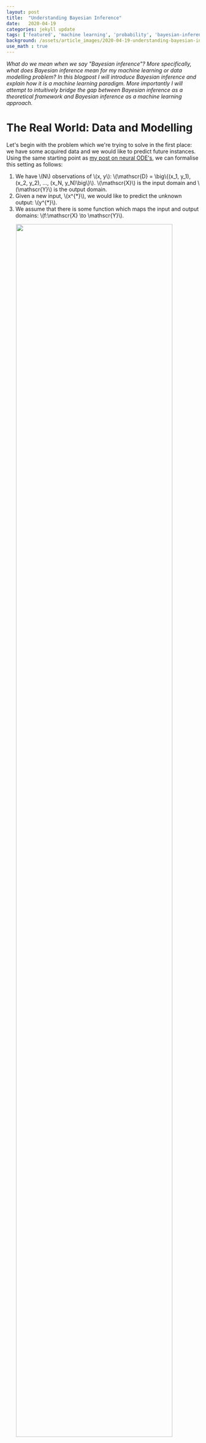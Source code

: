 ```yaml
---
layout: post
title:  "Understanding Bayesian Inference"
date:   2020-04-19
categories: jekyll update
tags: ['featured', 'machine learning', 'probability', 'bayesian-inference', 'bayesian-machine-learning', 'mathematics']
background: /assets/article_images/2020-04-19-understanding-bayesian-inference/dattatreya-patra-RoghbRtRG28-unsplash.jpg
use_math : true
---
```


*What do we mean when we say "Bayesian inference"? More specifically, what does Bayesian inference mean for my machine learning or data modelling problem? In this blogpost I will introduce Bayesian inference and explain how it is a machine learning paradigm. More importantly I will attempt to intuitively bridge the gap between Bayesian inference as a theoretical framework and Bayesian inference as a machine learning approach.* 

# The Real World: Data and Modelling

Let's begin with the problem which we're trying to solve in the first place: we have some acquired data and we would like to predict future instances. Using the same starting point as [my post on neural ODE's](https://jontysinai.github.io/jekyll/update/2019/01/18/understanding-neural-odes.html), we can formalise this setting as follows: 

1. We have \\(N\\) observations of \\(x, y\\): \\(\mathscr{D} = \big\\{(x_1, y_1), (x_2, y_2), ..., (x_N, y_N)\big\\}\\). \\(\mathscr{X}\\) is the input domain and \\(\mathscr{Y}\\) is the output domain.
2. Given a new input, \\(x^{\*}\\), we would like to predict the unknown output: \\(y^{\*}\\).
3. We assume that there is some function which maps the input and output domains: \\(f:\mathscr{X} \to \mathscr{Y}\\).

<img 
    style="display:block; margin-left:auto; margin-right:auto" 
    width="90%" 
    src="/assets/article_images/2019-01-18-understanding-neural-odes/function_x_to_y.png">
>We model the problem as trying to find a function mapping from \\(\mathscr{X}\\) to \\(\mathscr{Y}\\).

The machine learning approach is to choose a flexible class of functions, typically *neural networks*, which are described by parameters \\(\theta\\). We use a *learning algorithm*, such as stochastic gradient descent, to optimize the parameters \\(\theta\\) such that the function \\(f\\) is a good fit for the data. What we mean by a "good fit" is codified by a *cost* function which is minimized during the learning procedure. Traditionally this cost function measures the degree to which the data fits the model well. If not, then adjust the parameters of the model and measure again until the cost is sufficiently low.

<img 
    style="display:block; margin-left:auto; margin-right:auto" 
    width="90%" 
    src="/assets/article_images/2020-04-19-understanding-bayesian-inference/function_x_to_y_with_theta.png">

We then make new predictions using the optimal parameter \\(\theta^{\*}\\). One shortcoming of this approach is that once we have found the optimal \\(\theta^{\*}\\), the prediction process is completely deterministic. This is a problem if we require uncertainty in our predictions:

* How certain are we that patient \\(\mathscr{x}\\) will have outcome \\(\mathscr{y}\\)?
* How certain are we that image \\(\mathscr{x}\\) can be classified as \\(\mathscr{y}\\)?
* How certain are we that measurement \\(\mathscr{x}\\) will yield signal \\(\mathscr{y}\\)?

In general uncertainty is desirable if the variance in the data is large. The learning algorithm finds \\(\theta^{\*}\\) which works for most of the data points which we've seen so far. How reliable will \\(\theta^{\*}\\) be, when \\(\mathscr{x}\\) is an outlier - when it is not like most datapoints? 

Uncertainty is also desirable when we don't have a large number of samples. In this case, if the variance is large between each sample, then we may not have enough evidence to support any one particular value of \\(\theta\\). Instead we would like a way of making predictions which accounts for our uncertainty on the value of the parameter \\(\theta\\) itself. 

>This is precisely what we will try to achieve with Bayesian inference.

# An old favourite: Bayes' Theorem

As the name implies, Bayesian inference has a lot to do with *Bayes' Theorem*. In fact, Bayes' Theorem will form the bridge between the uncertainty in our data and the uncertainty in our predictions. You may already be familiar with Bayes' Theorem (which I also covered in my post on [conditional probability](https://jontysinai.github.io/jekyll/update/2018/12/23/probability-part-two-conditional-probability.html)), but as a recap here is what we mean by Bayes' Theorem:

>*Let \\(A\\) and \\(B\\) be random variables\\(^{\*}\\) with probability measure \\(\mathbb{P}\\), such that \\(\mathbb{P}(B) \neq 0\\), then*
>\\[
    \mathbb{P}(B|A) = \frac{ \mathbb{P}(A | B)\mathbb{P}(B) }{ \mathbb{P}(A) }.
\\]

>* \\(\mathbb{P}(B)\\) is known as the **prior probability** of \\(B\\) - it is what we know (assume) about \\(B\\) before we consider the effects \\(A\\).
>* \\(\mathbb{P}(A)\\) is known as the **evidence** of \\(A\\) - it is everything we know about \\(A\\).
>*  \\(\mathbb{P}(A \| B)\\) is known as the **likelihood** of \\(A\\), given \\(B\\) - it is an estimate of how likely the \\(A\\) that we observed is, given possible values of \\(B\\).
>*  \\(\mathbb{P}(B \| A)\\) is known as the **posterior probability** of \\(B\\), given \\(A\\) - it is the *conditional probability* of \\(B\\) *after* we have obtained evidence of \\(A\\).

Bayes' Theorem is useful when it is difficult to calculate the posterior of \\(B\\) directly. We use Bayes' Theorem we have obtained data on \\(A\\) and we can measure the likelihood and prior with greater ease.

\* <small> for more detail on random variables and probability measures, see my [introductory post on probability](https://jontysinai.github.io/jekyll/update/2017/11/23/probability-for-everyone.html). 
</small>

# Bayes' Theorem Meets the Real World

Let's go back to the fundamental modelling problem. We have a parametric function, described by \\(\theta\\), and we want to choose the right \\(\theta\\) so that our function describes the data well. We also want to compute our uncertainty over \\(\theta\\) so that we can make predictions with confidence, and know when this uncertainty is high. 

>But what does it mean to include uncertainity into our modelling of \\(f\\) and \\(\theta\\)? 

This means precisely to use probabilities - the mathematical language of uncertainty - and in particular it means to use *probability distributions*. Instead of optimizing for a single value of \\(\theta\\), *we can treat \\(\theta\\) as a **random variable** which has **highest probability** at the optimal value*.

> But how do we ensure that the probability distribution over \\(\theta\\) has highest probability at the optimal value?

We do this by using Bayes' Theorem. In particular we can start with a best guess at what this distribution may be and call it our **prior distribution**

\\[
    P(\; \theta \;)^{\*}.
\\]

>How do we know what a good prior distribution is? 

This is a difficult question but in [theory](https://en.wikipedia.org/wiki/Bernstein–von_Mises_theorem) our choice on the prior doesn't matter if are able to obtain enough data. In practice the choice of prior will affect the posterior and it helps to encode (and test!) our assumptions on \\(\theta\\). For example use a discrete probability distribution if \\(\theta\\) is discrete, or a positive distribution if \\(\theta\\) must be non-negative.

What's important in Bayesian inference is that whatever choice of prior we choose, the additional data which we obtain will alter the shape of prior to inform our target posterior distribution. Going back to Bayes' Theorem we can incorporate the data \\(\mathscr{D}\\) into the formula using the **likelihood**

\\[
    P(\; \mathscr{D} \;|\; \theta \;).
\\]

It is through the likelihood that we encode the optimality of \\(\theta\\) into the posterior, which is defined by the degree to which \\(\theta\\) is a good fit for the data. Strictly speaking the likelihood is a function of \\(\theta\\) - we assume the data has been observed and is fixed. With this point of view the likelihood can be interpreted as the *likelihood of the observed data occuring, given the possible values of \\(\theta\\)*. A higher likelihood indicates a better value of \\(\theta\\).

> * In fact many machine learning loss functions are derived from the likelihood, usually in the form of the negative log-likelihood (applying the log transformation the likelihood helps for numerical stability purposes, especially over a large dataset).
> * The likelihood function does not need to strictly be a probability distribution.

Now we can use Bayes' Theorem to write down a formula for the **posterior distribution** of \\(\theta\\):

\\[
    P(\; \theta \;|\; \mathscr{D} \;) = \frac{ P(\; \mathscr{D} \;|\; \theta \;)P(\; \theta \;) }{ P(\; \mathscr{D} \;)}.
\\]

The posterior distribution takes into account our uncertainty over \\(\theta\\) (incoporated in the prior distibution), adjusted by the actual data that we observed (incoporated in the likelihood, and also the evidence of the data). The combination of the likelihood with the prior makes the posterior distribution suitable for estimating optimal values of \\(\theta\\) with the added measure of uncertainty.

>How does this posterior distribution help us? 

Instead of calculating a single estimate of the optimal \\(\theta\\) we look for a (posterior) distribution on \\(\theta\\). From this distribution we can calculate a sample mean for \\(\theta\\) and report our confidence over a credible interval - say the middle 95% of the distribution.

<img 
    style="display:block; margin-left:auto; margin-right:auto" 
    width="90%" 
    src="/assets/article_images/2020-04-19-understanding-bayesian-inference/posterior_over_theta.png">

Going back to the original function estimation problem, this means that when we calculate predictions for \\(\mathscr{y}\\), we first estimate \\(\theta\\) from the posterior so that our predictions become conditional on \\(\theta\\):

<img 
    style="display:block; margin-left:auto; margin-right:auto" 
    width="90%" 
    src="/assets/article_images/2020-04-19-understanding-bayesian-inference/posterior_estimation_with_theta.png">

But it turns out that calculating this posterior can be **hard** with a capital _H_. For two reasons:

1. The likelihood function is often highly nonlinear and must include every sample from the training dataset. In addition the complexity of the likelihood increases with the dimension of the data.
2. The evidence, \\(P(\; \mathscr{D} \;)\\), can be extremely hard to compute. It requires knowing how much probability to assign to every possible value which the data can take. In an uncertain world this is prctically impossible.

The algorithmic insight is to use what's called **approximate inference**. Instead of calculating the posterior directly, we will try to approximate it.

<small>\***Note:** that whereas before I used blackboard bold \\(\mathbb{P}\\) to denote the *probability measure* for individual probabilities, here I am using plain \\(P\\) to denote a **probability distribution function**. These are subtly different things conceptually and the change in notation is a pedantic way of expressing that. In short the *probability distribution function* is a function which describes all of the probabilities of a random variable over its domain.
</small>

# Approximate Inference

Broadly speaking there are three main types of approximate inference algorithms, with the first two being the most popular. Briefly, they are:

* **Monte Carlo Sampling:** this is a broad class of algorithms which approximates a target distribution by computing samples. In Bayesian inference we use a special type of Monte Carlo sampling algorithm known as **Markov Chain Monte Carlo (MCMC)** which iteratively computes samples using only information from the previous sample and the target distribution we are trying to approximate:
\\[
    \theta_{t} \leftarrow \theta_{t-1}, \ \theta_{t} \sim P(\; \theta \;|\; \mathscr{D} \;).
\\]
With Monte Carlo algorithms, we do not try to explicitly compute the distribution, but rather try to compute candidate samples for \\(\theta\\) until eventually most samples are close to the optimal value of \\(\theta\\).

* **Variational\\(^{\*}\\) Inference:** here we attempt to approximate the posterior distribution itself. We do this in much the same way that we use machine learning to approximate a function: choose a flexible function \\(q\\) parametrised by \\(\phi\\) and optimise \\(\phi\\) so that 
\\[
    q(\theta) \approx P(\; \theta \;|\; \mathscr{D} \;).
\\] 

* **Expectation Propagation:** again we approximate the posterior with a tractable function \\(q\\), except we specifically choose this function to be factorisable into a product of distributions which are conditional on each other. We then use *message passing algorithms* to iteratively update the factors of \\(q\\) until it is a good fit for the posterior.

While I won't go into more detail into each of these algorithms - they are entire blogposts (and more!) unto themselves - I will try and unravel the basic fundamentals of approximate inference for the remainder of this blopost.

<small>\\(^{\*}\\)The name variational inference comes from *variational calculus* which is the calculus of finding functions by varying their parameters. The function \\(q\\) is sometimes known as the *guide*.
</small>

#### A Chicken and Egg problem

You may have noticed that approximate inference has a chicken and egg problem. We want to approximate the posterior by drawing samples, but we how can we draw samples from the posterior if we can't compute it directly? Or we want to approximate the posterior with some parametrised guide distribution, but how do we know that it is a good match for the posterior without evaluating the posterior directly?

We get around this as follows:

1. The denominator in Bayes' Theorem is a *normalization constant*. If we ignore this constant (a constant function really), then the posterior distribution is *proportional* to the product of the likelihood and the prior (both of which are computable to us), which we write as follows:
\\[
    P(\; \theta \;|\; \mathscr{D} \;) \propto P(\; \mathscr{D} \;|\; \theta \;)P(\; \theta \;).    
\\]
2. Furthermore in approximate inference we are more interested in the *argmax* of the posterior distribution - which \\(\theta\\) has maximum probability? - rather than the probability on \\(\theta\\) itself. Thus we can exploit the property of optimization where if \\(g\\) is our objective function and \\(C\\) is a constant then:
\\[
    argmax\\{\; g \;\\} = argmax\\{\; \frac{1}{C}g \;\\}.
\\]
>In the case of MCMC specifically, we use an algorithm which explicitly does not require knowing \\(P(\; \mathscr{D} \;)\\) in order to update samples of \\(\theta\\), until we start sampling the \\(\theta\\) with maximum probability.
3. Once we have the posterior up to a normalization constant, we simply need to normalize the posterior to turn it into a probability distribution.

## Unravelling the graph

We can express the cyclic nature of Bayesian inference graphically in the following way:

<img 
    style="display:block; margin-left:auto; margin-right:auto" 
    width="90%" 
    src="/assets/article_images/2020-04-19-understanding-bayesian-inference/bayesian_inference_graph_cyclic.png">

>* Start with a prior distribution on \\(\theta\\), which we can use to sample \\(\theta\\).
>* What is the likelihood of \\(\theta\\), given the data?
>* We get the posterior probability of \\(\theta\\), which we can use to sample \\(\theta\\)?

Now we can see what we are trying to do with Bayesian inference a bit better. Start with a prior and likelihood (going forwards on the graph), and then go backwards to calculate a suitable posterior. When we can't calculate this posterior exactly (which we can only do for the simplest of models), then we resort to approximate inference. Approximate inference works by iteratively updating the posterior (forwards) and then checking to see if the samples for \\(\theta\\) are good (backwards). In general approximate inference algorithms work as follows:

*Given a prior distribution and likelihood function:*

1. Choose an initial starting point for \\(\theta\\).
2. Use the likelihood function and prior to estimate a posterior (or posterior sample) from the current value of \\(\theta\\).
3. Suitably update the posterior based on how good (or bad) a fit we have so far.
4. Sample a new \\(\theta\\) value from the current posterior.
5. Repeat steps 2-4 until we get a suitable fit for the posterior.

> **Note:** For variational inference we instead update the parameter \\(\phi\\) to obtain a good functional approximation of the posterior distribution, and from this approximation we will sample \\(\theta\\).

Going back to the graph, we are essentially unrolling the cyclic relationship between the posterior estimate and the sampling of \\(\theta\\) into a successive sequence of algorithm iterations:

<img 
    style="display:block; margin-left:auto; margin-right:auto" 
    width="100%" 
    src="/assets/article_images/2020-04-19-understanding-bayesian-inference/approximate_inference_graph.png">
> Start with an initial value for \\(\theta\\). Successively update the posterior and then sample a new estimate of \\(\theta\\).

The exact details of steps 2-4 and when we determine to terminate the algorithm will depend on the choice of algorithm used. Although these algorithms are beyond the scope of this introduction to approximate inference, I intend on covering them in future posts.

# Tying it back together

What we have seen so far is that when we want to express uncertainty over the modelling parameters in a machine learning problem, we can use Bayes' Theorem to help us. Specifically

1. When we have a dataset \\(\mathscr{D} = \big\\{(x_1, y_1), (x_2, y_2), ..., (x_N, y_N)\big\\}\\),
2. And a model, \\(f: \mathscr{X} \to \mathscr{Y}\\), with parameters \\(\theta\\),
3. Then we can use Bayes' Theorem to describe a **posterior distribution** over the modelling parameters, \\(\theta\\) by specifying a *prior distribution* and a *likelihood function* so that:
\\[
    P(\; \theta \;|\; \mathscr{D} \;) \propto P(\; \mathscr{D} \;|\; \theta \;)P(\; \theta \;).
\\]

Once we have this posterior distribution, we can make a prediction \\(y^{\*}\\) at a new point \\(x^{\*}\\), using the so-called *predictive distribution* - the probability distribution over \\(y^{\*}\\) given \\(x^{\*}\\) *and* our **uncertainty over the parameters \\(\theta\\)**:

\\[
    P(\; y^{\*} \;| x^{\*}; \mathscr{D} \;) = \int_{\theta} P(\; y^{\*} \;| x^{\*}, \theta \;)P(\; \theta \;|\; \mathscr{D} \;)d\theta.
\\]

In practice we approximate \\(P(\; y^{\*} \;\|\; x^{\*}, \theta \;)\\) by the function \\(f\\) and we can use the posterior distribution to compute samples \\(\big\\{ \theta_1, \theta_2, ... \theta_M \big\\}\\). Then we can calculate a *sample mean* for \\(y^{\*}\\) using a *Monte Carlo* estimate:

\\[
    y^{\*} \approx \; \widehat{y} \; = \; \frac{1}{M}\sum_{s=1}^{M}f(x^{\*}; \theta_s).
\\]

To measure the uncertainty of our prediction we can calculate a *sample variance*:

\\[
    Var(y^{\*}) \approx \frac{1}{M}\sum_{s=1}^{M}\big( f(x^{\*}; \theta_s) - \widehat{y} \big)^{2}.
\\]

### Bayesian Inference is a Modelling Paradigm

In traditional machine learning we specify a model and try and find the parameters of the model which best fit the data. The cost function which we use, typically the *likelihood*, gives us a measure of *how well the parameters fit the data*.

Bayesian inference instead seeks to find the *most probable* parameters, given the data. By seeking *most probable*, we imbue model with predictive uncertainty. In Bayesian inference we model a *posterior distribution* over the parameters.

### Bayesian Inference is an Optimization Paradigm

In the traditional machine learning approach we can only find a single point estimate of the optimal parameter \\(\theta^{\*}\\). This is known as a *maximum likelihood estimate (MLE)* and can be interpreted as follows: *if true, we would likely observe the data which we have under this model*.

In the Bayesian inference approach, we use the likelihood to reshape the prior distribution into a posterior distribution which places *highest probability over the optimal \\(\theta\\)*. This \\(\theta\\) is sometimes known as the *maximum a prosteriori estimate (MAP)*, and can be interpreted as the *parameter which is a best fit for the data, given our uncertainty*.

> Take note that when using the predictive distribution above we are not explicitly using the MAP estimate for \\(\theta\\) but rather taking many samples of \\(\theta\\). Of course if our uncertainty over \\(\theta\\) is not too large, than most of the \\(\theta\\) samples will be close to the MAP estimate.

In the algorithmic approach, our aim is to optimize \\(\theta\\) based on the data. Except now we can optimize \\(\theta\\) according to the posterior distribution.

### Bayesian Inference is a Machine Learning Paradigm

In modern machine learning, Bayesian inference gives us a framework by which we can resolve the desire for an accurate algorithm with a measure of uncertainty. Using approximate inference we can scale Bayesian inference to large datasets and models with high dimensional parameters, such as neural networks.

Really this whole post has been about how we can rethink machine learning using Bayes' Theorem, and that ultimately, is what Bayesian inference is.

# Bonus: A Little Bit of Information Theory

In a way we can think of Bayesian inference (and machine learning in general) as an exercise in compression. We don't have access to all the data in the world for our problem. Instead we use the data which we have to optimize the parameters \\(\theta\\) of a function which we hope can describe the relationship between \\(\mathscr{X}\\) and \\(\mathscr{Y}\\). In general the dimensionality of \\(\theta\\) is much lower than the data, so really we are _compressing_ all the information in our dataset into the parameter \\(\theta\\).

<img 
    style="display:block; margin-left:auto; margin-right:auto" 
    width="90%" 
    src="/assets/article_images/2020-04-19-understanding-bayesian-inference/compression_with_theta.png">

When we go in the forward direction of Bayesian inference, we are finding the \\(\theta\\) which most *likely* describes the data. In other words, the *likelihood* helps us to **encode** the data into \\(\theta\\). When we go in the backward direction (posterior inference), we sample many values of \\(\theta\\) to account for our uncertainty. If our posterior distribution is good, then we will almost always sample the optimal value of \\(\theta\\) such that such that we should be able to recover original dataset. In other worlds the posterior helps us to **decode** the input to our target values.

<img 
    style="display:block; margin-left:auto; margin-right:auto" 
    width="90%"
    src="/assets/article_images/2020-04-19-understanding-bayesian-inference/compression_with_posterior.png">

***

*Photo by Dattatreya Patra on Unsplash*